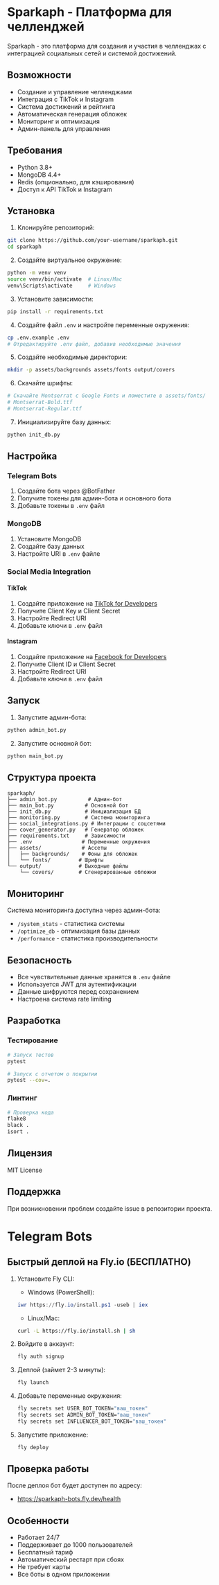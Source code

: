 # Sparkaph - Платформа для челленджей

Sparkaph - это платформа для создания и участия в челленджах с интеграцией социальных сетей и системой достижений.

## Возможности

- Создание и управление челленджами
- Интеграция с TikTok и Instagram
- Система достижений и рейтинга
- Автоматическая генерация обложек
- Мониторинг и оптимизация
- Админ-панель для управления

## Требования

- Python 3.8+
- MongoDB 4.4+
- Redis (опционально, для кэширования)
- Доступ к API TikTok и Instagram

## Установка

1. Клонируйте репозиторий:
```bash
git clone https://github.com/your-username/sparkaph.git
cd sparkaph
```

2. Создайте виртуальное окружение:
```bash
python -m venv venv
source venv/bin/activate  # Linux/Mac
venv\Scripts\activate     # Windows
```

3. Установите зависимости:
```bash
pip install -r requirements.txt
```

4. Создайте файл `.env` и настройте переменные окружения:
```bash
cp .env.example .env
# Отредактируйте .env файл, добавив необходимые значения
```

5. Создайте необходимые директории:
```bash
mkdir -p assets/backgrounds assets/fonts output/covers
```

6. Скачайте шрифты:
```bash
# Скачайте Montserrat с Google Fonts и поместите в assets/fonts/
# Montserrat-Bold.ttf
# Montserrat-Regular.ttf
```

7. Инициализируйте базу данных:
```bash
python init_db.py
```

## Настройка

### Telegram Bots

1. Создайте бота через @BotFather
2. Получите токены для админ-бота и основного бота
3. Добавьте токены в `.env` файл

### MongoDB

1. Установите MongoDB
2. Создайте базу данных
3. Настройте URI в `.env` файле

### Social Media Integration

#### TikTok
1. Создайте приложение на [TikTok for Developers](https://developers.tiktok.com/)
2. Получите Client Key и Client Secret
3. Настройте Redirect URI
4. Добавьте ключи в `.env` файл

#### Instagram
1. Создайте приложение на [Facebook for Developers](https://developers.facebook.com/)
2. Получите Client ID и Client Secret
3. Настройте Redirect URI
4. Добавьте ключи в `.env` файл

## Запуск

1. Запустите админ-бота:
```bash
python admin_bot.py
```

2. Запустите основной бот:
```bash
python main_bot.py
```

## Структура проекта

```
sparkaph/
├── admin_bot.py          # Админ-бот
├── main_bot.py          # Основной бот
├── init_db.py           # Инициализация БД
├── monitoring.py        # Система мониторинга
├── social_integrations.py # Интеграции с соцсетями
├── cover_generator.py   # Генератор обложек
├── requirements.txt     # Зависимости
├── .env                # Переменные окружения
├── assets/             # Ассеты
│   ├── backgrounds/    # Фоны для обложек
│   └── fonts/         # Шрифты
└── output/            # Выходные файлы
    └── covers/        # Сгенерированные обложки
```

## Мониторинг

Система мониторинга доступна через админ-бота:

- `/system_stats` - статистика системы
- `/optimize_db` - оптимизация базы данных
- `/performance` - статистика производительности

## Безопасность

- Все чувствительные данные хранятся в `.env` файле
- Используется JWT для аутентификации
- Данные шифруются перед сохранением
- Настроена система rate limiting

## Разработка

### Тестирование

```bash
# Запуск тестов
pytest

# Запуск с отчетом о покрытии
pytest --cov=.
```

### Линтинг

```bash
# Проверка кода
flake8
black .
isort .
```

## Лицензия

MIT License

## Поддержка

При возникновении проблем создайте issue в репозитории проекта.

# Telegram Bots

## Быстрый деплой на Fly.io (БЕСПЛАТНО)

1. Установите Fly CLI:
   - Windows (PowerShell):
   ```powershell
   iwr https://fly.io/install.ps1 -useb | iex
   ```
   - Linux/Mac:
   ```bash
   curl -L https://fly.io/install.sh | sh
   ```

2. Войдите в аккаунт:
   ```bash
   fly auth signup
   ```

3. Деплой (займет 2-3 минуты):
   ```bash
   fly launch
   ```

4. Добавьте переменные окружения:
   ```bash
   fly secrets set USER_BOT_TOKEN="ваш_токен"
   fly secrets set ADMIN_BOT_TOKEN="ваш_токен"
   fly secrets set INFLUENCER_BOT_TOKEN="ваш_токен"
   ```

5. Запустите приложение:
   ```bash
   fly deploy
   ```

## Проверка работы

После деплоя бот будет доступен по адресу:
- https://sparkaph-bots.fly.dev/health

## Особенности
- Работает 24/7
- Поддерживает до 1000 пользователей
- Бесплатный тариф
- Автоматический рестарт при сбоях
- Не требует карты
- Все боты в одном приложении
